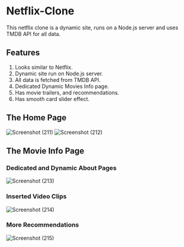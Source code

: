 # Netflix-Clone
This netflix clone is a dynamic site, runs on a Node.js server and uses TMDB API for all data.
## Features
1. Looks similar to Netflix.
2. Dynamic site run on Node.js server.
3. All data is fetched from TMDB API.
4. Dedicated Dynamic Movies Info page.
5. Has movie trailers, and recommendations.
6. Has smooth card slider effect.
## The Home Page
![Screenshot (211)](https://user-images.githubusercontent.com/98201597/198930975-eb1f7e32-5f9c-4a81-b154-a5b7ae913a2e.png)
![Screenshot (212)](https://user-images.githubusercontent.com/98201597/198930980-5dd8ed5e-85a9-4fe2-bb9b-1c8310560b52.png)
## The Movie Info Page
### Dedicated and Dynamic About Pages
![Screenshot (213)](https://user-images.githubusercontent.com/98201597/198933617-b427472f-77c1-4952-8746-02f473c11542.png)
### Inserted Video Clips
![Screenshot (214)](https://user-images.githubusercontent.com/98201597/198933662-64728ba3-3427-42fe-bd76-065169259d51.png)
### More Recommendations
![Screenshot (215)](https://user-images.githubusercontent.com/98201597/198933666-8321c559-caec-4e24-b2e2-173ce7e6662c.png)
